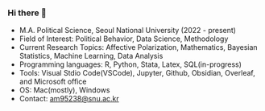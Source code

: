 ### Hi there 👋

<!--
**SangwonAhnM/SangwonAhnM** is a ✨ _special_ ✨ repository because its `README.md` (this file) appears on your GitHub profile.

Here are some ideas to get you started:

- 🔭 I’m currently working on ...
- 🌱 I’m currently learning ...
- 👯 I’m looking to collaborate on ...
- 🤔 I’m looking for help with ...
- 💬 Ask me about ...
- 📫 How to reach me: ...
- 😄 Pronouns: ...
- ⚡ Fun fact: ...
-->

- M.A. Political Science, Seoul National University (2022 - present)
- Field of Interest: Political Behavior, Data Science, Methodology
- Current Research Topics: Affective Polarization, Mathematics, Bayesian Statistics, Machine Learning, Data Analysis
- Programming languages: R, Python, Stata, Latex, SQL(in-progress)
- Tools: Visual Stdio Code(VSCode), Jupyter, Github, Obsidian, Overleaf, and Microsoft office
- OS: Mac(mostly), Windows
- Contact: am95238@snu.ac.kr
